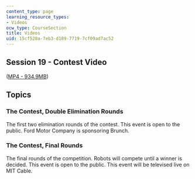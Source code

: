 ```yaml
---
content_type: page
learning_resource_types:
- Videos
ocw_type: CourseSection
title: Videos
uid: 15cf528a-7eb3-d189-7719-7cf09ad7ac52
---
```


Session 19 - Contest Video
--------------------------

([MP4 - 934.9MB](http://www.archive.org/download/MIT6.270IAP05/ocw-6.270-comp-26jan2005-220k_512kb.mp4))

Topics
------

### The Contest, Double Elimination Rounds

The first two elimination rounds of the contest. This event is open to the public. Ford Motor Company is sponsoring Brunch.

### The Contest, Final Rounds

The final rounds of the competition. Robots will compete until a winner is decided. This event is open to the public. This event will be televised live on MIT Cable.